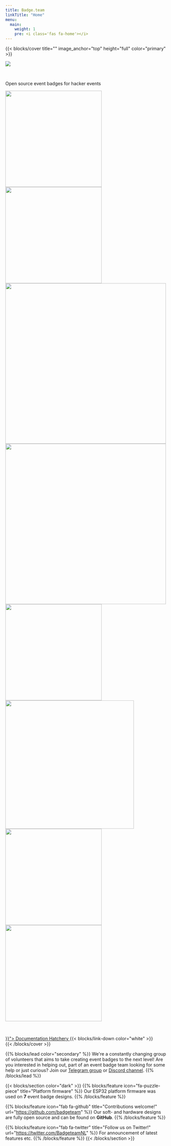 ```yaml
---
title: Badge.team
linkTitle: "Home"
menu:
  main:
    weight: 1
    pre: <i class='fas fa-home'></i>
---
```


{{< blocks/cover title="" image_anchor="top" height="full" color="primary" >}}
<div class="mx-auto">
<img src="logo_white.svg" />
<p>&nbsp;</p>
<p class="font-weight-bold">Open source event badges for hacker events</p>
<div class="homepage_badges">
<div><a href="/docs/badges/mch2022/"><img src="/docs/badges/mch2022/mch2022.svg" height="300" /></a></div>
<div><a href="/docs/badges/sha2017/"><img src="/docs/badges/sha2017/sha2017.svg" height="300" /></a></div>
<div><a href="/docs/badges/hackerhotel-2020/"><img src="/docs/badges/hackerhotel-2020/hackerhotel2020.gif" height="500" /></a></div>
<div><a href="/docs/badges/hackerhotel-2019/"><img src="/docs/badges/hackerhotel-2019/hh2019.svg" height="500" /></a></div>
<div><a href="/docs/badges/campzone-2020/"><img src="/docs/badges/campzone-2020/badge.png" height="300" /></a></div>
<div><a href="/docs/badges/campzone-2019/"><img src="/docs/badges/campzone-2019/cz2019.svg" width="400" /></a></div>
<div><a href="/docs/badges/disobey-2020/"><img src="/docs/badges/disobey-2020/badge.jpg" height="300" /></a></div>
<div><a href="/docs/badges/disobey-2019/"><img src="/docs/badges/disobey-2019/disobey2019.svg" height="300" /></a></div>
</div>
<p>&nbsp;</p>
<a class="btn btn-lg btn-primary mr-3 mb-4" href="{{< relref "/docs" >}}">
Documentation <i class="fas fa-arrow-alt-circle-right ml-2"></i>
</a>
<a class="btn btn-lg btn-secondary mr-3 mb-4" href="https://hatchery.badge.team">
Hatchery <i class="fa fa-shopping-bag ml-2 "></i>
</a>
{{< blocks/link-down color="white" >}}
</div>
{{< /blocks/cover >}}


{{% blocks/lead color="secondary" %}}
We're a constantly changing group of volunteers that aims to take creating event badges to the next level! Are you interested in helping out, part of an event badge team looking for some help or just curious? Join our [Telegram group](https://t.me/+StQpEWyhnb96Y88p) or [Discord channel](https://discord.gg/xuhw3Ws6BJ).
{{% /blocks/lead %}}

{{< blocks/section color="dark" >}}
{{% blocks/feature icon="fa-puzzle-piece" title="Platform firmware" %}}
Our ESP32 platform firmware was used on **7** event badge designs.
{{% /blocks/feature %}}


{{% blocks/feature icon="fab fa-github" title="Contributions welcome!" url="https://github.com/badgeteam" %}}
Our soft- and hardware designs are fully open source and can be found on **GitHub**.
{{% /blocks/feature %}}


{{% blocks/feature icon="fab fa-twitter" title="Follow us on Twitter!" url="https://twitter.com/BadgeteamNL" %}}
For announcement of latest features etc.
{{% /blocks/feature %}}
{{< /blocks/section >}}
